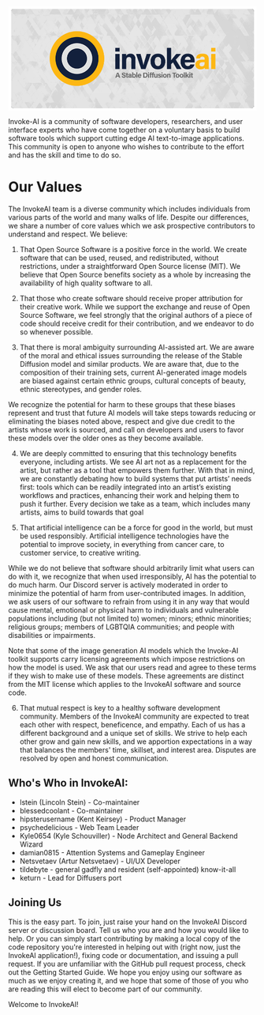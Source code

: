 ﻿<img src="docs/assets/invoke_ai_banner.png" align="center">

Invoke-AI is a community of software developers, researchers, and user
interface experts who have come together on a voluntary basis to build
software tools which support cutting edge AI text-to-image
applications. This community is open to anyone who wishes to
contribute to the effort and has the skill and time to do so.

# Our Values

The InvokeAI team is a diverse community which includes individuals
from various parts of the world and many walks of life. Despite our
differences, we share a number of core values which we ask prospective
contributors to understand and respect. We believe:

1. That Open Source Software is a positive force in the world. We
create software that can be used, reused, and redistributed, without
restrictions, under a straightforward Open Source license (MIT). We
believe that Open Source benefits society as a whole by increasing the
availability of high quality software to all.

2. That those who create software should receive proper attribution
for their creative work. While we support the exchange and reuse of
Open Source Software, we feel strongly that the original authors of a
piece of code should receive credit for their contribution, and we
endeavor to do so whenever possible.

3. That there is moral ambiguity surrounding AI-assisted art. We are
aware of the moral and ethical issues surrounding the release of the
Stable Diffusion model and similar products. We are aware that, due to
the composition of their training sets, current AI-generated image
models are biased against certain ethnic groups, cultural concepts of
beauty, ethnic stereotypes, and gender roles.

We recognize the potential for harm to these groups that these biases
represent and trust that future AI models will take steps towards
reducing or eliminating the biases noted above, respect and give due
credit to the artists whose work is sourced, and call on developers
and users to favor these models over the older ones as they become
available.

4. We are deeply committed to ensuring that this technology benefits
everyone, including artists. We see AI art not as a replacement for
the artist, but rather as a tool that empowers them further. With that
in mind, we are constantly debating how to build systems that put
artists’ needs first: tools which can be readily integrated into an
artist’s existing workflows and practices, enhancing their work and
helping them to push it further. Every decision we take as a team,
which includes many artists, aims to build towards that goal

5. That artificial intelligence can be a force for good in the world,
but must be used responsibly. Artificial intelligence technologies
have the potential to improve society, in everything from cancer care,
to customer service, to creative writing.

While we do not believe that software should arbitrarily limit what
users can do with it, we recognize that when used irresponsibly, AI
has the potential to do much harm. Our Discord server is actively
moderated in order to minimize the potential of harm from
user-contributed images. In addition, we ask users of our software to
refrain from using it in any way that would cause mental, emotional or
physical harm to individuals and vulnerable populations including (but
not limited to) women; minors; ethnic minorities; religious groups;
members of LGBTQIA communities; and people with disabilities or
impairments.

Note that some of the image generation AI models which the Invoke-AI
toolkit supports carry licensing agreements which impose restrictions
on how the model is used. We ask that our users read and agree to
these terms if they wish to make use of these models. These agreements
are distinct from the MIT license which applies to the InvokeAI
software and source code.

6. That mutual respect is key to a healthy software development
community. Members of the InvokeAI community are expected to treat
each other with respect, beneficence, and empathy. Each of us has a
different background and a unique set of skills. We strive to help
each other grow and gain new skills, and we apportion expectations in
a way that balances the members' time, skillset, and interest
area. Disputes are resolved by open and honest communication.

## Who's Who in InvokeAI:
* lstein (Lincoln Stein) - Co-maintainer
* blessedcoolant - Co-maintainer
* hipsterusername (Kent Keirsey) - Product Manager
* psychedelicious - Web Team Leader
* Kyle0654 (Kyle Schouviller) - Node Architect and General Backend Wizard
* damian0815 - Attention Systems and Gameplay Engineer
* Netsvetaev (Artur Netsvetaev) - UI/UX Developer
* tildebyte - general gadfly and resident (self-appointed) know-it-all
* keturn - Lead for Diffusers port

## Joining Us

This is the easy part. To join, just raise your hand on the InvokeAI
Discord server or discussion board. Tell us who you are and how you
would like to help.  Or you can simply start contributing by making a
local copy of the code repository you're interested in helping out
with (right now, just the InvokeAI application!), fixing code or
documentation, and issuing a pull request. If you are unfamiliar with
the GitHub pull request process, check out the Getting Started Guide.
We hope you enjoy using our software as much as we enjoy creating it,
and we hope that some of those of you who are reading this will elect
to become part of our community.

Welcome to InvokeAI!
